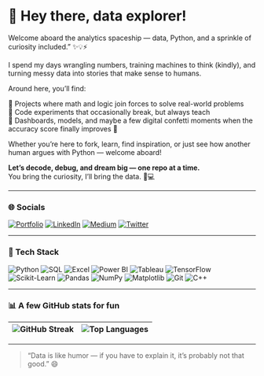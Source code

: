 # 🌸 Hey there, data explorer!  

Welcome aboard the analytics spaceship — data, Python, and a sprinkle of curiosity included.” ✨💡⚡

I spend my days wrangling numbers, training machines to think (kindly), and turning messy data into stories that make sense to humans. 

Around here, you’ll find:  

🔹 Projects where math and logic join forces to solve real-world problems  
🔹 Code experiments that occasionally break, but always teach  
🔹 Dashboards, models, and maybe a few digital confetti moments when the accuracy score finally improves 🎉  

Whether you’re here to fork, learn, find inspiration, or just see how another human argues with Python — welcome aboard!  

**Let’s decode, debug, and dream big — one repo at a time.**  
You bring the curiosity, I’ll bring the data. 🧠💻  

---

### 🌐 Socials  
[![Portfolio](https://img.shields.io/badge/Website-000000?logo=About.me&logoColor=white)](https://suparnachowdhury.github.io/home/index.html) 
[![LinkedIn](https://img.shields.io/badge/LinkedIn-%230077B5.svg?logo=linkedin&logoColor=white)](https://www.linkedin.com/in/suparna-chowdhury) 
[![Medium](https://img.shields.io/badge/Medium-12100E?logo=medium&logoColor=white)](https://suparnachowdhury.medium.com/)
[![Twitter](https://img.shields.io/badge/Twitter-%231DA1F2.svg?logo=X&logoColor=white)](https://x.com/DataSapient) 


---

### 🧠 Tech Stack  
![Python](https://img.shields.io/badge/Python-306998?logo=python&logoColor=white)
![SQL](https://img.shields.io/badge/SQL-003B57?logo=sqlite&logoColor=white)
![Excel](https://img.shields.io/badge/Excel-217346?logo=microsoft-excel&logoColor=white)
![Power BI](https://img.shields.io/badge/Power%20BI-F2C811?logo=powerbi&logoColor=black)
![Tableau](https://img.shields.io/badge/Tableau-1F77B4?logo=tableau&logoColor=white)
![TensorFlow](https://img.shields.io/badge/TensorFlow-FF6F00?logo=tensorflow&logoColor=white)
![Scikit-Learn](https://img.shields.io/badge/Scikit--Learn-F7931E?logo=scikit-learn&logoColor=white)
![Pandas](https://img.shields.io/badge/Pandas-F1502F?logo=pandas&logoColor=white)
![NumPy](https://img.shields.io/badge/NumPy-013243?logo=numpy&logoColor=white)
![Matplotlib](https://img.shields.io/badge/Matplotlib-11557C?logo=plotly&logoColor=white)
![Git](https://img.shields.io/badge/Git-F05032?logo=git&logoColor=white)
![C++](https://img.shields.io/badge/C++-00599C?logo=cplusplus&logoColor=white)

---

### 📊 A few GitHub stats for fun  
| ![GitHub Streak](https://streak-stats.demolab.com?user=suparnachowdhury&theme=radical&hide_border=true) | ![Top Languages](https://github-readme-stats.vercel.app/api/top-langs/?username=suparnachowdhury&layout=compact&theme=radical) |
| --- | --- |

---

> “Data is like humor — if you have to explain it, it’s probably not that good.” 😄
